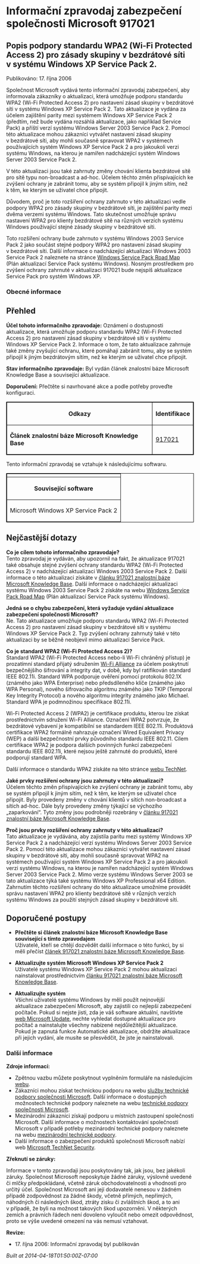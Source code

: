 ﻿---
Title: Informační zpravodaj zabezpečení společnosti Microsoft 917021

TOCTitle: 917021

ms:assetid: 917021

ms:mtpsurl: https://technet.microsoft.com/cs-CZ/library/917021(v=Security.10)

ms:contentKeyID: 61223543

---

# Informační zpravodaj zabezpečení společnosti Microsoft 917021 #

## Popis podpory standardu WPA2 (Wi-Fi Protected Access 2) pro zásady skupiny v bezdrátové síti v systému Windows XP Service Pack 2. ##

Publikováno: 17. října 2006

Společnost Microsoft vydává tento informační zpravodaj zabezpečení, aby informovala zákazníky o aktualizaci, která umožňuje podporu standardu WPA2 (Wi-Fi Protected Access 2) pro nastavení zásad skupiny v bezdrátové síti v systému Windows XP Service Pack 2. Tato aktualizace je vydána za účelem zajištění parity mezi systémem Windows XP Service Pack 2 (předtím, než bude vydána rozsáhlá aktualizace, jako například Service Pack) a příští verzí systému Windows Server 2003 Service Pack 2. Pomocí této aktualizace mohou zákazníci vytvářet nastavení zásad skupiny v bezdrátové síti, aby mohli současně spravovat WPA2 v systémech používajících systém Windows XP Service Pack 2 a pro jakoukoli verzi systému Windows, na kterou je namířen nadcházející systém Windows Server 2003 Service Pack 2.

V této aktualizaci jsou také zahrnuty změny chování klienta bezdrátové sítě pro sítě typu non-broadcast a ad-hoc. Účelem těchto změn přispívajících ke zvýšení ochrany je zabránit tomu, aby se systém připojil k jiným sítím, než k těm, ke kterým se uživatel chce připojit.

Důvodem, proč je toto rozšíření ochrany zahrnuto v této aktualizaci vedle podpory WPA2 pro zásady skupiny v bezdrátové síti, je zajištění parity mezi dvěma verzemi systému Windows. Tato skutečnost umožňuje správu nastavení WPA2 pro klienty bezdrátové sítě na různých verzích systému Windows používající stejné zásady skupiny v bezdrátové síti.

Toto rozšíření ochrany bude zahrnuto v systému Windows 2003 Service Pack 2 jako součást stejné podpory WPA2 pro nastavení zásad skupiny v bezdrátové síti. Další informace o nadcházející aktualizaci Windows 2003 Service Pack 2 naleznete na stránce [Windows Service Pack Road Map](http://www.microsoft.com/windows/lifecycle/servicepacks.mspx) (Plán aktualizací Service Pack systému Windows). Nosným prostředkem pro zvýšení ochrany zahrnuté v aktualizaci 917021 bude nejspíš aktualizace Service Pack pro systém Windows XP.

### Obecné informace ###

## Přehled ##

**Účel tohoto informačního zpravodaje:** Oznámení o dostupnosti aktualizace, která umožňuje podporu standardu WPA2 (Wi-Fi Protected Access 2) pro nastavení zásad skupiny v bezdrátové síti v systému Windows XP Service Pack 2. Informace o tom, že tato aktualizace zahrnuje také změny zvyšující ochranu, které pomáhají zabránit tomu, aby se systém připojil k jiným bezdrátovým sítím, než ke kterým se uživatel chce připojit.

**Stav informačního zpravodaje:** Byl vydán článek znalostní báze Microsoft Knowledge Base a související aktualizace.

**Doporučení:** Přečtěte si navrhované akce a podle potřeby proveďte konfiguraci.

<table style="border:1px solid black;">

<tr>

<th style="border:1px solid black;">

Odkazy
</th>
<th style="border:1px solid black;">

Identifikace
</th></tr>
<tr>

<td style="border:1px solid black;">

**Článek znalostní báze Microsoft Knowledge Base**
</td>
<td style="border:1px solid black;">

[917021](http://support.microsoft.com/kb/917021/cs)
</td></tr>
</table>

Tento informační zpravodaj se vztahuje k následujícímu softwaru.

<table style="border:1px solid black;">

<tr>

<th style="border:1px solid black;">

</th></tr>
<tr>

<th colspan="1" style="border:1px solid black;">

Související software
</th></tr>
<tr>

<td style="border:1px solid black;">

Microsoft Windows XP Service Pack 2
</td></tr>
</table>

## Nejčastější dotazy ##

**Co je cílem tohoto informačního zpravodaje?**  
Tento zpravodaj je vydáván, aby upozornil na fakt, že aktualizace 917021 také obsahuje stejné zvýšení ochrany standardu WPA2 (Wi-Fi Protected Access 2) v nadcházející aktualizaci Windows 2003 Service Pack 2. Další informace o této aktualizaci získáte v [článku 917021 znalostní báze Microsoft Knowledge Base](http://support.microsoft.com/kb/917021/cs). Další informace o nadcházející aktualizaci systému Windows 2003 Service Pack 2 získáte na webu [Windows Service Pack Road Map](http://www.microsoft.com/windows/lifecycle/servicepacks.mspx) (Plán aktualizací Service Pack systému Windows).

**Jedná se o chybu zabezpečení, která vyžaduje vydání aktualizace zabezpečení společnosti Microsoft?**  
Ne. Tato aktualizace umožňuje podporu standardu WPA2 (Wi-Fi Protected Access 2) pro nastavení zásad skupiny v bezdrátové síti v systému Windows XP Service Pack 2. Typ zvýšení ochrany zahrnutý také v této aktualizaci by se běžně neobjevil mimo aktualizaci Service Pack.

**Co je standard WPA2 (Wi-Fi Protected Access 2)?**  
Standard WPA2 (Wi-Fi Protected Access nebo-li Wi-Fi chráněný přístup) je prozatímní standard přijatý sdružením [Wi-Fi Alliance](http://www.wi-fialliance.org/opensection/about_overview.php) za účelem poskytnutí bezpečnějšího šifrování a integrity dat, v době, kdy byl ratifikován standard IEEE 802.11i. Standard WPA podporuje ověření pomocí protokolu 802.1X (známého jako WPA Enterprise) nebo předsdíleného klíče (známého jako WPA Personal), nového šifrovacího algoritmu známého jako TKIP (Temporal Key Integrity Protocol) a nového algoritmu integrity známého jako Michael. Standard WPA je podmnožinou specifikace 802.11i.

Wi-Fi Protected Access 2 (WPA2) je certifikace produktu, kterou lze získat prostřednictvím sdružení Wi-Fi Alliance. Označení WPA2 potvrzuje, že bezdrátové vybavení je kompatibilní se standardem IEEE 802.11i. Produktová certifikace WPA2 formálně nahrazuje označení Wired Equivalent Privacy (WEP) a další bezpečnostní prvky původního standardu IEEE 802.11. Cílem certifikace WPA2 je podpora dalších povinných funkcí zabezpečení standardu IEEE 802.11i, které nejsou ještě zahrnuté do produktů, které podporují standard WPA.

Další informace o standardu WPA2 získáte na této stránce [webu TechNet](http://www.microsoft.com/technet/community/columns/cableguy/cg0505.mspx).

**Jaké prvky rozšíření ochrany jsou zahrnuty v této aktualizaci?**  
Účelem těchto změn přispívajících ke zvýšení ochrany je zabránit tomu, aby se systém připojil k jiným sítím, než k těm, ke kterým se uživatel chce připojit. Byly provedeny změny v chování klientů v sítích non-broadcast a sítích ad-hoc. Dále byly provedeny změny týkající se výchozího „zaparkování“. Tyto změny jsou podrobněji rozebrány v [článku 917021 znalostní báze Microsoft Knowledge Base](http://support.microsoft.com/kb/917021/cs).

**Proč jsou prvky rozšíření ochrany zahrnuty v této aktualizaci?**  
Tato aktualizace je vydávána, aby zajistila paritu mezi systémy Windows XP Service Pack 2 a nadcházející verzí systému Windows Server 2003 Service Pack 2. Pomocí této aktualizace mohou zákazníci vytvářet nastavení zásad skupiny v bezdrátové síti, aby mohli současně spravovat WPA2 na systémech používající systém Windows XP Service Pack 2 a pro jakoukoli verzi systému Windows, na kterou je namířen nadcházející systém Windows Server 2003 Service Pack 2. Mimo verze systému Windows Server 2003 se tato aktualizace týká také systému Windows XP Professional x64 Edition. Zahrnutím těchto rozšíření ochrany do této aktualizace umožníme provádět správu nastavení WPA2 pro klienty bezdrátové sítě v různých verzích systému Windows za použití stejných zásad skupiny v bezdrátové síti.

## Doporučené postupy ##

* **Přečtěte si článek znalostní báze Microsoft Knowledge Base související s tímto zpravodajem**  
Uživatelé, kteří se chtějí dozvědět další informace o této funkci, by si měli přečíst [článek 917021 znalostní báze Microsoft Knowledge Base](http://support.microsoft.com/kb/917021/cs).

* **Aktualizujte systém Microsoft Windows XP Service Pack 2**  
Uživatelé systému Windows XP Service Pack 2 mohou aktualizaci nainstalovat prostřednictvím [článku 917021 znalostní báze Microsoft Knowledge Base](http://support.microsoft.com/kb/917021/cs).

* **Aktualizujte systém**  
Všichni uživatelé systému Windows by měli použít nejnovější aktualizace zabezpečení Microsoft, aby zajistili co nejlepší zabezpečení počítače. Pokud si nejste jisti, zda je váš software aktuální, navštivte [web Microsoft Update](http://update.microsoft.com/microsoftupdate/), nechte vyhledat dostupné aktualizace pro počítač a nainstalujte všechny nabízené nejdůležitější aktualizace. Pokud je zapnutá funkce Automatické aktualizace, obdržíte aktualizace při jejich vydání, ale musíte se přesvědčit, že jste je nainstalovali.

### Další informace ###

**Zdroje informací:**

* Zpětnou vazbu můžete poskytnout vyplněním formuláře na následujícím [webu](https://support.microsoft.com/common/survey.aspx?scid=sw;en;1257&amp;amp;showpage=1&amp;amp;ws=technet&amp;amp;sd=tech).
* Zákazníci mohou získat technickou podporu na webu [služby technické podpory společnosti Microsoft](http://go.microsoft.com/fwlink/?linkid=21131). Další informace o dostupných možnostech technické podpory naleznete na webu [technické podpory společnosti Microsoft](http://support.microsoft.com/?ln=cs).
* Mezinárodní zákazníci získají podporu u místních zastoupení společnosti Microsoft. Další informace o možnostech kontaktování společnosti Microsoft v případě potřeby mezinárodní technické podpory naleznete na webu [mezinárodní technické podpory](http://go.microsoft.com/fwlink/?linkid=21155).
* Další informace o zabezpečení produktů společnosti Microsoft nabízí web [Microsoft TechNet Security](http://www.microsoft.com/cze/technet/security/).

**Zřeknutí se záruky:**

Informace v tomto zpravodaji jsou poskytovány tak, jak jsou, bez jakékoli záruky. Společnost Microsoft neposkytuje žádné záruky, výslovně uvedené či mlčky předpokládané, včetně záruk obchodovatelnosti a vhodnosti pro určitý účel. Společnost Microsoft ani její dodavatelé nenesou v žádném případě zodpovědnost za žádné škody, včetně přímých, nepřímých, náhodných či následných škod, ztráty zisku či zvláštních škod, a to ani v případě, že byli na možnost takových škod upozorněni. V některých zemích a právních řádech není dovoleno vyloučit nebo omezit odpovědnost, proto se výše uvedené omezení na vás nemusí vztahovat.

**Revize:**

* <p>17. října 2006: Informační zpravodaj byl publikován<p>

*Built at 2014-04-18T01:50:00Z-07:00*
